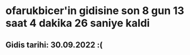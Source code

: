 # ofarukbicer'in gidisine son 8 gun 13 saat 4 dakika 26 saniye kaldi

## Gidis tarihi: 30.09.2022 :(